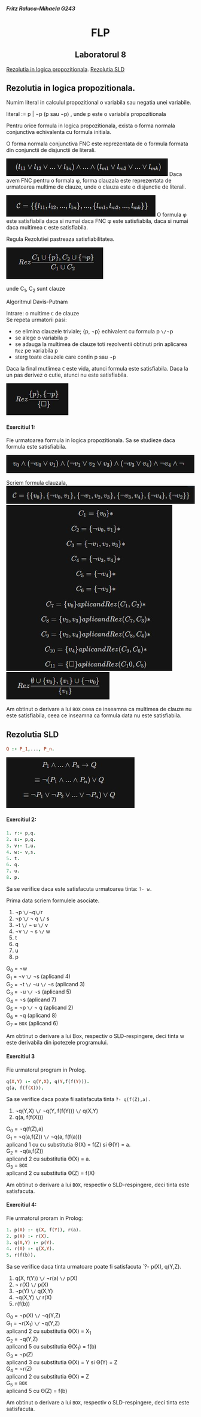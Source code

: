 ##### Fritz Raluca-Mihaela G243
# <center> FLP </center>
## <center> Laboratorul 8</center>
  
[Rezolutia in logica propozitionala](#rezolutia-in-logica-propozitionala). 
[Rezolutia SLD](#rezolutia-sld)  

##  Rezolutia in logica propozitionala.   

Numim literal in calculul propozitional o variabila sau negatia unei variabile.    

literal := p | ¬p  (p sau ¬p) , unde p este o variabila propozitionala     

Pentru orice formula in logica propozitionala, exista o forma normala conjunctiva echivalenta cu formula initiala.    

O forma normala conjunctiva FNC este reprezentata de o formula formata din conjunctii de disjunctii de literali.  

![](formula1.jpg)
Daca avem FNC pentru o formala φ, forma clauzala este reprezentata de urmatoarea multime de clauze, unde o clauza este o disjunctie de literali.  

![](formula2.jpg)
O formula φ este satisfiabila daca si numai daca FNC φ este satisfiabila, daca si numai daca multimea `C` este satisfiabila.  


Regula Rezolutiei pastreaza satisfiabilitatea.  

![](formula3.jpg)

unde C<sub>1</sub>, C<sub>2</sub> sunt clauze  

Algoritmul Davis-Putnam  

Intrare: o multime `C` de clauze  
Se repeta urmatorii pasi:  
- se elimina clauzele triviale; {p, ¬p} echivalent cu formula p `\/`¬p
- se alege o variabila p  
- se adauga la multimea de clauze toti rezolventii obtinuti prin aplicarea `Rez` pe variabila p  
- sterg toate clauzele care contin p sau ¬p  

Daca la final mutlimea `C` este vida, atunci formula este satisfiabila.
Daca la un pas derivez o cutie, atunci nu este satisfiabila.  

![](formula4.jpg)

#### Exercitiul 1:
Fie urmatoarea formula in logica propozitionala. Sa se studieze daca formula este satisfiabila.  

![](formula5.jpg)

Scriem formula clauzala,  
![](formula6.jpg)
![](formula7.jpg)
![](formula8.jpg)


Am obtinut o derivare a lui `BOX` ceea ce inseamna ca multimea de clauze nu este satisfiabila, ceea ce inseamna ca formula data nu este satisfiabila.    


## Rezolutia SLD

``` prolog
Q :- P_1,..., P_n.  
```
![](formula9.jpg)

#### Exercitiul 2:  

```prolog 
1. r:- p,q.  
2. s:- p,q.   
3. v:- t,u.   
4. w:- v,s.  
5. t.  
6. q.  
7. u.  
8. p.  
```
Sa se verifice daca este satisfacuta urmatoarea tinta: `?- w.`  

Prima data scriem formulele asociate.  
1. ¬p `\/`¬q`\/`r  
2. ¬p `\/` ¬ q `\/` s  
3. ¬t `\/` ¬ u `\/` v  
4. ¬v `\/` ¬ s `\/` w  
5. t  
6. q  
7. u  
8. p  

G<sub>0</sub> = ¬w  
G<sub>1</sub> = ¬v `\/` ¬s (aplicand 4)  
G<sub>2</sub> = ¬t `\/` ¬u `\/` ¬s (aplicand 3)  
G<sub>3</sub> = ¬u `\/` ¬s (aplicand 5)  
G<sub>4</sub> = ¬s (aplicand 7)  
G<sub>5</sub> = ¬p `\/` ¬ q (aplicand 2)  
G<sub>6</sub> = ¬q (aplicand 8)  
G<sub>7</sub> = `BOX` (aplicand 6)  

Am obtinut o derivare a lui Box, respectiv o SLD-respingere, deci tinta w este derivabila din ipotezele programului.  

#### Exercitiul 3  

Fie urmatorul program in Prolog.  

```prolog  
q(X,Y) :- q(Y,X), q(Y,f(f(Y))).   
q(a, f(f(X))).  
```
Sa se verifice daca poate fi satisfacuta tinta `?- q(f(Z),a).`  


1. ¬q(Y,X) `\/` ¬q(Y, f(f(Y))) `\/` q(X,Y)  
2. q(a, f(f(X)))  

G<sub>0</sub> = ¬q(f(Z),a)  
G<sub>1</sub> = ¬q(a,f(Z)) `\/` ¬q(a, f(f(a)))     
        aplicand 1 cu cu substitutia Θ(X) = f(Z) si Θ(Y) = a.    
G<sub>2</sub> = ¬q(a,f(Z))    
        aplicand 2 cu substitutia Θ(X) = a.    
G<sub>3</sub> = `BOX`  
        aplicand 2 cu substitutia Θ(Z) = f(X)    
 
Am obtinut o derivare a lui `BOX`, respectiv o SLD-respingere, deci tinta este satisfacuta.  

#### Exercitiul 4:  

Fie urmatorul proram in Prolog:  

```prolog
1. p(X) :- q(X, f(Y)), r(a).  
2. p(X) :- r(X).  
3. q(X,Y) :- p(Y).  
4. r(X) :- q(X,Y).  
5. r(f(b)).  
```

Sa se verifice daca tinta urmatoare poate fi satisfacuta `?- p(X), q(Y,Z).  

1. q(X, f(Y)) `\/` ¬r(a) `\/` p(X)  
2. ¬ r(X) `\/` p(X)  
3. ¬p(Y) `\/` q(X,Y)  
4. ¬q(X,Y) `\/` r(X)  
5. r(f(b))  

G<sub>0</sub> = ¬p(X) `\/` ¬q(Y,Z)  
G<sub>1</sub> = ¬r(X<sub>1</sub>) `\/` ¬q(Y,Z)  
        aplicand 2 cu substitutia Θ(X) = X<sub>1</sub>  
G<sub>2</sub> = ¬q(Y,Z)  
        aplicand 5 cu substitutia Θ(X<sub>1</sub>) = f(b)  
G<sub>3</sub> = ¬p(Z)  
        aplicand 3 cu substitutia Θ(X) = Y si Θ(Y) = Z  
G<sub>4</sub> = ¬r(Z)  
        aplicand 2 cu substitutia Θ(X) = Z  
G<sub>5</sub> = `BOX`  
        aplicand 5 cu Θ(Z) = f(b)  

Am obtinut o derivare a lui `BOX`, respectiv o SLD-respingere, deci tinta este satisfacuta.  